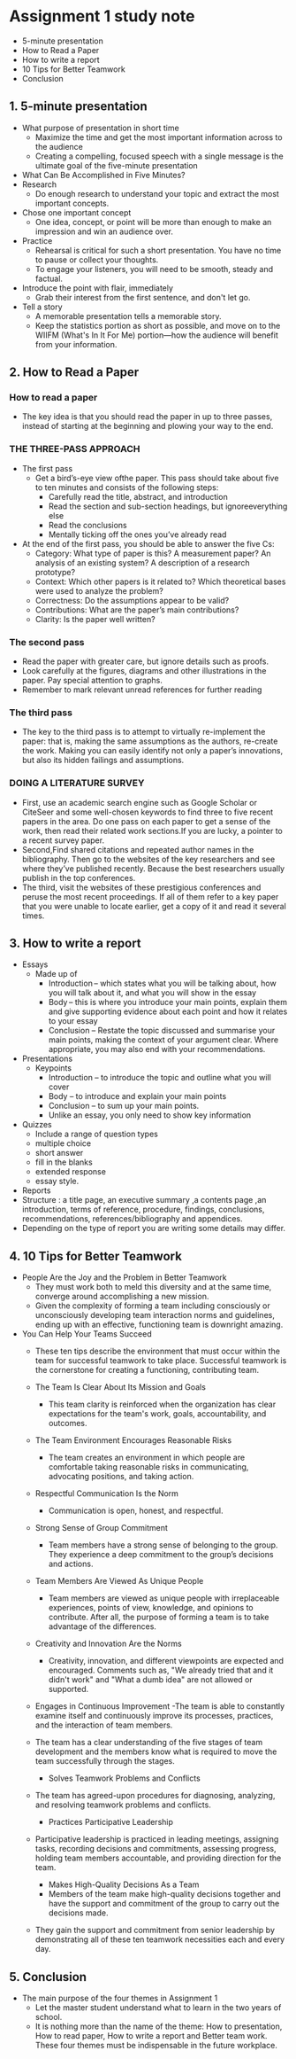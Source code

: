 # Assignment 1 study note
- 5-minute presentation
-  How to Read a Paper
-  How to write a report
- 10 Tips for Better Teamwork
- Conclusion


## 1. 5-minute presentation
- What purpose of presentation in short time
  - Maximize the time and get the most important information across to the audience
  - Creating a compelling, focused speech with a single message is the ultimate goal of the five-minute presentation
- What Can Be Accomplished in Five Minutes?
- Research
  - Do enough research to understand your topic and extract the most important concepts.
- Chose one important concept
  - One idea, concept, or point will be more than enough to make an impression and win an audience over.
- Practice
  - Rehearsal is critical for such a short presentation. You have no time to pause or collect your thoughts.
  - To engage your listeners, you will need to be smooth, steady and factual.
- Introduce the point with flair, immediately
  - Grab their interest from the first sentence, and don't let go.
- Tell a story
  - A memorable presentation tells a memorable story.
  - Keep the statistics portion as short as possible, and move on to the WIIFM (What's In It For Me) portion—how the audience will benefit from your information.
## 2. How to Read a Paper
### How to read a paper
- The key idea is that you should read the paper in up to three passes, instead of starting at the beginning and plowing your way to the end.
### THE THREE-PASS APPROACH
- The first pass
  - Get a bird’s-eye view ofthe paper. This pass should take about five to ten minutes and consists of the following steps:
    - Carefully read the title, abstract, and introduction
    - Read the section and sub-section headings, but ignoreeverything else
    - Read the conclusions
    - Mentally ticking off the ones you’ve already read
- At the end of the first pass, you should be able to answer the five Cs:
  - Category: What type of paper is this? A measurement paper? An analysis of an existing system? A description of a research prototype?
  - Context: Which other papers is it related to? Which theoretical bases were used to analyze the problem?
  - Correctness: Do the assumptions appear to be valid?
  - Contributions: What are the paper’s main contributions?
  - Clarity: Is the paper well written?
###  The second pass
- Read the paper with greater care, but ignore details such as proofs.
- Look carefully at the figures, diagrams and other illustrations in the paper. Pay special attention to graphs.
- Remember to mark relevant unread references for further reading
### The third pass
- The key to the third pass is to attempt to virtually re-implement the paper: that is, making the same assumptions as the authors, re-create the work. Making you can easily identify not only a paper’s innovations, but also its hidden failings and assumptions.
### DOING A LITERATURE SURVEY
- First, use an academic search engine such as Google Scholar or CiteSeer and some well-chosen keywords to find three to five recent papers in the area. Do one pass on each paper to get a sense of the work, then read their related work sections.If you are lucky, a pointer to a recent survey paper.
- Second,Find shared citations and repeated author names in the bibliography. Then go to the websites of the key researchers and see where they’ve published recently. Because the best researchers usually publish in the top conferences.
- The third, visit the websites of these prestigious conferences and peruse the most recent proceedings. If all of them refer to a key paper that you were unable to locate earlier, get a copy of it and read it several times.
## 3. How to write a report
- Essays
  - Made up of
    - Introduction – which states what you will be talking about, how you will talk about it, and what you will show in the essay
    - Body – this is where you introduce your main points, explain them and give supporting evidence about each point and how it relates to your essay
    - Conclusion – Restate the topic discussed and summarise your main points, making the context of your argument clear. Where appropriate, you may also end with your recommendations.
- Presentations
  - Keypoints
    - Introduction – to introduce the topic and outline what you will cover
    - Body – to introduce and explain your main points
    - Conclusion – to sum up your main points.
    - Unlike an essay, you only need to show key information
- Quizzes
  - Include a range of question types
  - multiple choice
  - short answer
  - fill in the blanks
  - extended response
  - essay style.
- Reports
- Structure : a title page, an executive summary ,a contents page ,an introduction, terms of reference, procedure, findings, conclusions, recommendations, references/bibliography and appendices.
- Depending on the type of report you are writing some details may differ.
## 4. 10 Tips for Better Teamwork
- People Are the Joy and the Problem in Better Teamwork
  - They must work both to meld this diversity and at the same time, converge around accomplishing a new mission.
  - Given the complexity of forming a team including consciously or unconsciously developing team interaction norms and guidelines, ending up with an effective, functioning team is downright amazing.
- You Can Help Your Teams Succeed
  - These ten tips describe the environment that must occur within the team for successful teamwork to take place. Successful teamwork is the cornerstone for creating a functioning, contributing team.

  - The Team Is Clear About Its Mission and Goals
    - This team clarity is reinforced when the organization has clear expectations for the team's work, goals, accountability, and outcomes.
  - The Team Environment Encourages Reasonable Risks
    - The team creates an environment in which people are comfortable taking reasonable risks in communicating, advocating positions, and taking action.
  - Respectful Communication Is the Norm
    - Communication is open, honest, and respectful.
  - Strong Sense of Group Commitment
    - Team members have a strong sense of belonging to the group. They experience a deep commitment to the group’s decisions and actions.
  - Team Members Are Viewed As Unique People
    - Team members are viewed as unique people with irreplaceable experiences, points of view, knowledge, and opinions to contribute. After all, the purpose of forming a team is to take advantage of the differences.
  - Creativity and Innovation Are the Norms
    - Creativity, innovation, and different viewpoints are expected and encouraged. Comments such as, "We already tried that and it didn't work" and "What a dumb idea" are not allowed or supported.
  - Engages in Continuous Improvement
    -The team is able to constantly examine itself and continuously improve its processes, practices, and the interaction of team members.
  - The team has a clear understanding of the five stages of team development and the members know what is required to move the team successfully through the stages.
    - Solves Teamwork Problems and Conflicts
  - The team has agreed-upon procedures for diagnosing, analyzing, and resolving teamwork problems and conflicts.
    - Practices Participative Leadership
  - Participative leadership is practiced in leading meetings, assigning tasks, recording decisions and commitments, assessing progress, holding team members accountable, and providing direction for the team.
    - Makes High-Quality Decisions As a Team
    - Members of the team make high-quality decisions together and have the support and commitment of the group to carry out the decisions made.
  - They gain the support and commitment from senior leadership by demonstrating all of these ten teamwork necessities each and every day.
## 5. Conclusion
- The main purpose of the four themes in Assignment 1
  - Let the master student understand what to learn in the two years of school.
  - It is nothing more than the name of the theme: How to presentation, How to read paper, How to write a report and Better team work. These four themes must be indispensable in the future workplace.
